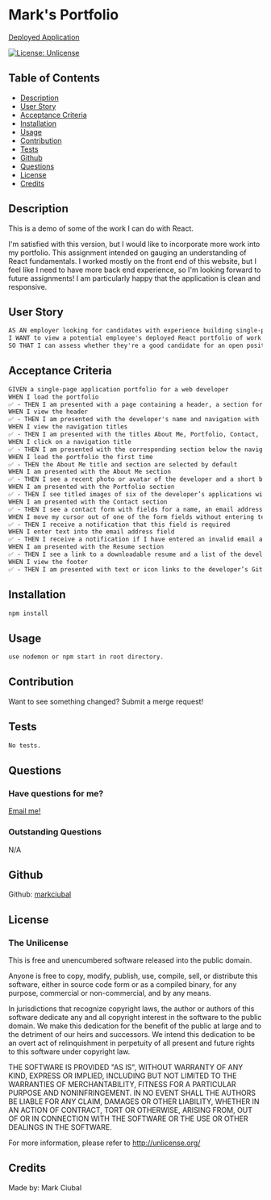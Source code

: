 # Mark's Portfolio

[Deployed Application](https://mark-c-portfolio-2e463b03666f.herokuapp.com/)

[![License: Unlicense](https://img.shields.io/badge/license-Unlicense-blue.svg)](http://unlicense.org/)

## Table of Contents
- [Description](#description)
- [User Story](#user-story)
- [Acceptance Criteria](#acceptance-criteria)
- [Installation](#installation)
- [Usage](#usage)
- [Contribution](#contribution)
- [Tests](#tests)
- [Github](#github)
- [Questions](#questions)
- [License](#license)
- [Credits](#credits)

## Description
This is a demo of some of the work I can do with React.

I'm satisfied with this version, but I would like to incorporate more work into my portfolio. This assignment intended on gauging an understanding of React fundamentals. I worked mostly on the front end of this website, but I feel like I need to have more back end experience, so I'm looking forward to future assignments! I am particularly happy that the application is clean and responsive.

## User Story
```md
AS AN employer looking for candidates with experience building single-page applications
I WANT to view a potential employee's deployed React portfolio of work samples
SO THAT I can assess whether they're a good candidate for an open position
```
## Acceptance Criteria

```md
GIVEN a single-page application portfolio for a web developer
WHEN I load the portfolio
✅ - THEN I am presented with a page containing a header, a section for content, and a footer
WHEN I view the header
✅ - THEN I am presented with the developer's name and navigation with titles corresponding to different sections of the portfolio
WHEN I view the navigation titles
✅ - THEN I am presented with the titles About Me, Portfolio, Contact, and Resume, and the title corresponding to the current section is highlighted
WHEN I click on a navigation title
✅ - THEN I am presented with the corresponding section below the navigation without the page reloading and that title is highlighted
WHEN I load the portfolio the first time
✅ - THEN the About Me title and section are selected by default
WHEN I am presented with the About Me section
✅ - THEN I see a recent photo or avatar of the developer and a short bio about them
WHEN I am presented with the Portfolio section
✅ - THEN I see titled images of six of the developer’s applications with links to both the deployed applications and the corresponding GitHub repository
WHEN I am presented with the Contact section
✅ - THEN I see a contact form with fields for a name, an email address, and a message
WHEN I move my cursor out of one of the form fields without entering text
✅ - THEN I receive a notification that this field is required
WHEN I enter text into the email address field
✅ - THEN I receive a notification if I have entered an invalid email address
WHEN I am presented with the Resume section
✅ - THEN I see a link to a downloadable resume and a list of the developer’s proficiencies
WHEN I view the footer
✅ - THEN I am presented with text or icon links to the developer’s GitHub and LinkedIn profiles, and their profile on a third platform (Stack Overflow, Twitter)
```
## Installation
```bash
npm install
```

## Usage
```bash
use nodemon or npm start in root directory.
```

## Contribution
Want to see something changed? Submit a merge request!

## Tests
```bash
No tests.
```

## Questions
### Have questions for me?
[Email me!](mailto:mark.ciubal@gmail.com)

### Outstanding Questions
N/A

## Github
Github: [markciubal](https://www.github.com/markciubal)

## License

### The Unilicense

This is free and unencumbered software released into the public domain.

Anyone is free to copy, modify, publish, use, compile, sell, or distribute this software, either in source code form or as a compiled binary, for any purpose, commercial or non-commercial, and by any means.

In jurisdictions that recognize copyright laws, the author or authors of this software dedicate any and all copyright interest in the software to the public domain. We make this dedication for the benefit of the public at large and to the detriment of our heirs and successors. We intend this dedication to be an overt act of relinquishment in perpetuity of all present and future rights to this software under copyright law.

THE SOFTWARE IS PROVIDED "AS IS", WITHOUT WARRANTY OF ANY KIND, EXPRESS OR IMPLIED, INCLUDING BUT NOT LIMITED TO THE WARRANTIES OF MERCHANTABILITY, FITNESS FOR A PARTICULAR PURPOSE AND NONINFRINGEMENT. IN NO EVENT SHALL THE AUTHORS BE LIABLE FOR ANY CLAIM, DAMAGES OR OTHER LIABILITY, WHETHER IN AN ACTION OF CONTRACT, TORT OR OTHERWISE, ARISING FROM, OUT OF OR IN CONNECTION WITH THE SOFTWARE OR THE USE OR OTHER DEALINGS IN THE SOFTWARE.

For more information, please refer to <http://unlicense.org/>

## Credits
Made by: Mark Ciubal